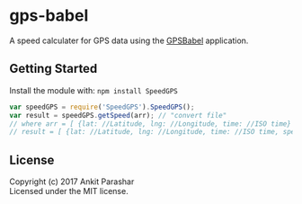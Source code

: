 # gps-babel

A speed calculater for GPS data using the [GPSBabel](http://www.gpsbabel.org/) application.

## Getting Started
Install the module with: `npm install SpeedGPS`

```javascript
var speedGPS = require('SpeedGPS').SpeedGPS();
var result = speedGPS.getSpeed(arr); // "convert file"
// where arr = [ {lat: //Latitude, lng: //Longitude, time: //ISO time} ]
// result = [ {lat: //Latitude, lng: //Longitude, time: //ISO time, speed: // in m/s} ]
```

## License
Copyright (c) 2017 Ankit Parashar  
Licensed under the MIT license.
